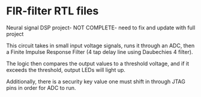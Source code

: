 # FIR-filter RTL files
Neural signal DSP project- NOT COMPLETE- need to fix and update with full project

This circuit takes in small input voltage signals, runs it through an ADC, then a Finite Impulse Response Filter (4 tap delay line using Daubechies 4 filter).  

The logic then compares the output values to a threshold voltage, and if it exceeds the threshold, output LEDs will light up.

Additionally, there is a security key value one must shift in through JTAG pins in order for ADC to run.



